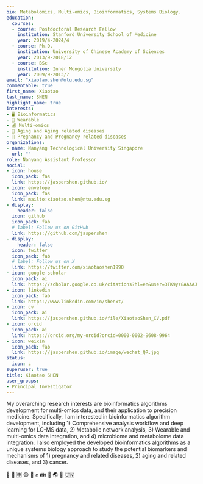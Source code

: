 ```yaml
---
bio: Metabolomics, Multi-omics, Bioinformatics, Systems Biology.
education:
  courses:
  - course: Postdoctoral Research Fellow
    institution: Stanford University School of Medicine
    year: 2019/4-2024/4
  - course: Ph.D.
    institution: University of Chinese Academy of Sciences
    year: 2013/9-2018/12
  - course: BSc
    institution: Inner Mongolia University
    year: 2009/9-2013/7
email: "xiaotao.shen@ntu.edu.sg"
commentable: true
first_name: Xiaotao
last_name: SHEN
highlight_name: true
interests:
- 🖥️ Bioinformatics
- 📱 Wearable
- 💰 Multi-omics
- 👴 Aging and Aging related diseases
- 🤰 Pregnancy and Pregnancy related diseases
organizations:
- name: Nanyang Technological University Singapore
  url: ""
role: Nanyang Assistant Professor
social:
- icon: house
  icon_pack: fas
  link: https://jaspershen.github.io/
- icon: envelope
  icon_pack: fas
  link: mailto:xiaotao.shen@ntu.edu.sg
- display:
    header: false
  icon: github
  icon_pack: fab
  # label: Follow us on GitHub
  link: https://github.com/jaspershen
- display:
    header: false
  icon: twitter
  icon_pack: fab
  # label: Follow us on X
  link: https://twitter.com/xiaotaoshen1990
- icon: google-scholar
  icon_pack: ai
  link: https://scholar.google.co.uk/citations?hl=en&user=3TK9yz8AAAAJ
- icon: linkedin
  icon_pack: fab
  link: https://www.linkedin.com/in/shenxt/
- icon: cv
  icon_pack: ai
  link: https://jaspershen.github.io/file/XiaotaoShen_CV.pdf
- icon: orcid
  icon_pack: ai
  link: https://orcid.org/my-orcid?orcid=0000-0002-9608-9964
- icon: weixin
  icon_pack: fab
  link: https://jaspershen.github.io/image/wechat_QR.jpg
status:
  icon: ☕️
superuser: true
title: Xiaotao SHEN
user_groups:
- Principal Investigator
---
```


My overarching research interests are bioinformatics algorithms development for multi-omics data, and their application to precision medicine. Specifically, I am interested in bioinformatics algorithm development, including 1) Comprehensive analysis workflow and deep learning for LC-MS data, 2) Metabolic network analysis, 3) Wearable and multi-omics data integration, and 4) microbiome and metabolome data integration. I also employed the developed bioinformatics algorithms as a unique systems biology approach to study the potential biomarkers and mechanisms of 1) pregnancy and related diseases, 2) aging and related diseases, and 3) cancer. 

 :dog: :school: :u7533: :smile: :facepunch: :fist: :family: :panda_face: :earth_asia: :tada: :cn: